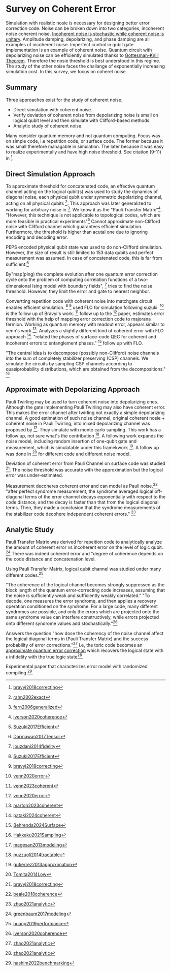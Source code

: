 # Survey on Coherent Error

Simulation with realistic nosie is necessary for designing better error
correction code. Noise can be broken down into two categories, incoherent noise
coherent noise. [Incoherent noise is stochastic while coherent noise is
unitary](https://quantumcomputing.stackexchange.com/a/34615/5116). Amplitude
damping, depolarizing, and phase damping are all examples of incoherent noise.
Imperfect control in qubit gate implementation is an example of coherent noise.
Quantum circuit with depolarizing noise can be efficiently simulated thanks to
[Gottesman-Knill
Theorem](https://en.wikipedia.org/wiki/Gottesman%E2%80%93Knill_theorem).
Therefore the nosie threshold is best understood in this regime. The study of
the other noise faces the challange of exponentially increasing simulation cost.
In this survey, we focus on coheret noise.

## Summary

Three approaches exist for the study of coherent noise.
- Direct simulation with coherent noise.
- Verify deviation of coherent noise from depolarizing noise is small on logical
  qubit level and then simulate with Clifford-based methods.
- Analytic study of coherent noise.

Many consider quantum memory and not quantum computing. Focus was on simple
code, i.e repetition code, or surface code. The former because it was small
therefore managable in simulation. The later because it was easy to realize
experimentally and have high noise threshold. See citation (9-11) in [^bravyi].

## Direct Simulation Approach

To approximate threshold for concatenated code, an effective quantum channel
acting on the logical qubit(s) was used to study the dynamics of diagonal noise,
each physical qubit under symmetric depolarizing channel, acting on all physical
qubits [^rahn]. This approach was later generalized to working for arbitrary
noise in [^fern]. We know it as the "Pauli Transfer Matrix"[^iverson]. "However,
this technique is not applicable to topological codes, which are more feasible
in practical experiments"[^Suzuki] Cannot approximate non-Clifford noise with
Clifford channel which guarantees efficient simulation. Furthermore, the
threshold is higher than acutal one due to ignoring encoding and decoding error.

PEPS encoded physical qubit state was used to do non-Clifford simulation.
However, the size of result is still limited to 153 data qubits and perfect
measurement was assumed. In case of concatenated code, this is far from
sufficient.[^Darmawan]

By"map(ping) the complete evolution after one quantum error correction cycle
onto the problem of computing correlation functions of a two-dimensional Ising
model with boundary fields", [^jouzdani] tries to find the noise threshold.
However, they limit the error and gate to nearest neighbor.

Convertting repetition code with coherent noise into matchgate circuit enables
efficient simulation. [^Suzuki] [^bravyi] used FLO for simulation following
suzuki. [^venn] is the follow up of Bravyi's work. [^venn2023] follow up to the
[^venn] paper, estimates error threshold with the help of mapping error
correction code to majorana fermion. Working as quantum memory with readout
error, appears similar to venn's work [^marton]. Analyzes a slightly different
kind of coherent error with FLO approach [^pataki]. "related the phases of
surface-code QEC for coherent and incoherent errors to entanglement phases."
[^Behrends] follow up with FLO.

"The central idea is to decompose (possibly non-Clifford) noise channels into
the sum of completely stabilizer preserving (CSP) channels. We simulate the
circuits by sampling CSP channels according to quasiprobability distributions,
which are obtained from the decompositions." [^Hakkaku]

## Approximate with Depolarizing Approach 

Pauli Twirling may be used to turn coherent noise into depolarizing ones.
Although the gate implementing Pauli Twirling may also have coherent error. This
makes the error channel after twirling not exactly a simple depolarizing
channel. A good estimation of such noise channel, original coherent nosie +
coherent noise in Pauli Twirling, into mixed depolarizing channel was proposed
by [^magesan]. They simulate with monte carlo sampling. This work has a follow
up, not sure what's the contribution [^puzzuoli]. A following work expands the
noise model, including random insertion of one-qubit gate and measurement, which
is simulatable under this framekwork [^gutierrez]. A follow up was done in
[^Tomita] for different code and different noise model.

Deviation of coherent error from Pauli Channel on surface code was studied
[^bravyi]. The noise threshold was accurate with the approximation but the
logical error was under-estimated.

Measurement decoheres coherent error and can model as Pauli noise.[^beale]
"after perfect syndrome measurement, the syndrome averaged logical off-diagonal
terms of the error channel decays exponentially with respect to the code
distance, and the decay is faster than that from the logical diagonal terms.
Then, they made a conclusion that the syndrome measurements of the stabilizer
code decohere independent coherent errors." [^zhao]

## Analytic Study

Pauli Transfer Matrix was derived for repeition code to analytically analyze the
amount of coherent error vs incoherent error on the level of logic qubit.
[^greenbaum] There was indeed coherent error and "degree of coherence depends on
the code distance and concatenation level.

Using Pauli Transfer Matrix, logical qubit channel was studied under many
different codes.[^huang]

"The coherence of the logical channel becomes strongly suppressed as the block
length of the quantum error-correcting code increases, assuming that the noise
is sufficiently weak and sufficiently weakly correlated." "To decode, one
measures the error syndrome, and then applies a recovery operation conditioned
on the syndrome. For a large code, many different syndromes are possible, and
only the errors which are projected onto the same syndrome value can interfere
constructively, while errors projected onto different syndrome values add
stochastically."[^iverson]

Answers the question "how dose the coherency of the noise channel affect the
logical diagonal terms in (Pauli Transfer Matrix) and the success probability of
error corrections."[^zhao] I.e, the toric code becomes an [approximate quantum
error correction](https://link.springer.com/article/10.1023/A:1019653202562)
which recovers the logical state with $\epsilon$ infidelity with the true logic
state[^zhao].


Experimental paper that characterizes error model with randomized compiling
[^hashim].


[^beale]: [beale2018coherence](@cite)
[^marton]: [marton2023coherent](@cite)
[^rahn]: [rahn2002exact](@cite)
[^fern]: [fern2006generalized](@cite)
[^Tomita]: [Tomita2014Low](@cite)
[^magesan]: [magesan2013modeling](@cite)
[^puzzuoli]: [puzzuoli2014tractable](@cite)
[^gutierrez]: [gutierrez2013approximation](@cite)
[^jouzdani]: [jouzdani2014fidelity](@cite)
[^Darmawan]: [Darmawan2017Tensor](@cite)
[^Suzuki]: [Suzuki2017Efficient](@cite)
[^greenbaum]:[greenbaum2017modeling](@cite)
[^bravyi]: [bravyi2018correcting](@cite)
[^iverson]: [iverson2020coherence](@cite)
[^venn]: [venn2020error](@cite)
[^Hakkaku]: [Hakkaku2021Sampling](@cite)
[^zhao]: [zhao2021analytic](@cite)
[^venn2023]: [venn2023coherent](@cite)
[^hashim]: [hashim2022benchmarking](@cite)
[^pataki]: [pataki2024coherent](@cite)
[^Behrends]: [Behrends2024Surface](@cite)
[^huang]: [huang2019performance](@cite)
